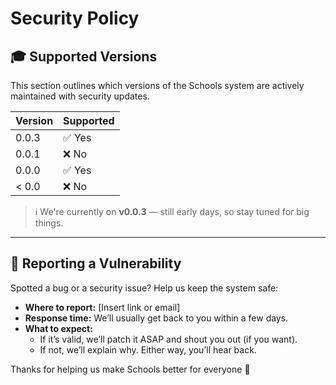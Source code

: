 # Security Policy

## 🎓 Supported Versions

This section outlines which versions of the Schools system are actively maintained with security updates.

| Version | Supported |
| ------- | --------- |
| 0.0.3   | ✅ Yes     |
| 0.0.1   | ❌ No      |
| 0.0.0   | ✅ Yes     |
| < 0.0   | ❌ No      |

> ℹ️ We're currently on **v0.0.3** — still early days, so stay tuned for big things.

---

## 🔐 Reporting a Vulnerability

Spotted a bug or a security issue? Help us keep the system safe:

- **Where to report:** [Insert link or email]  
- **Response time:** We’ll usually get back to you within a few days.  
- **What to expect:**  
  - If it’s valid, we’ll patch it ASAP and shout you out (if you want).  
  - If not, we’ll explain why. Either way, you’ll hear back.

Thanks for helping us make Schools better for everyone 💙
